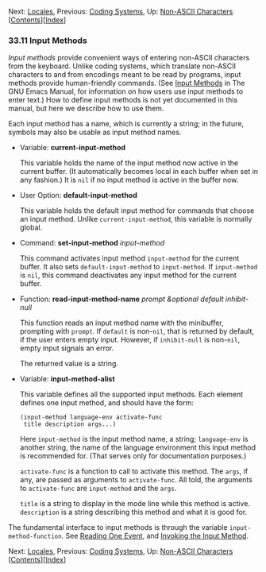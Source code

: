 <!-- This is the GNU Emacs Lisp Reference Manual
corresponding to Emacs version 27.2.

Copyright (C) 1990-1996, 1998-2021 Free Software Foundation,
Inc.

Permission is granted to copy, distribute and/or modify this document
under the terms of the GNU Free Documentation License, Version 1.3 or
any later version published by the Free Software Foundation; with the
Invariant Sections being "GNU General Public License," with the
Front-Cover Texts being "A GNU Manual," and with the Back-Cover
Texts as in (a) below.  A copy of the license is included in the
section entitled "GNU Free Documentation License."

(a) The FSF's Back-Cover Text is: "You have the freedom to copy and
modify this GNU manual.  Buying copies from the FSF supports it in
developing GNU and promoting software freedom." -->

<!-- Created by GNU Texinfo 6.7, http://www.gnu.org/software/texinfo/ -->

Next: [Locales](Locales.html), Previous: [Coding Systems](Coding-Systems.html), Up: [Non-ASCII Characters](Non_002dASCII-Characters.html)   \[[Contents](index.html#SEC_Contents "Table of contents")]\[[Index](Index.html "Index")]

### 33.11 Input Methods

*Input methods* provide convenient ways of entering non-ASCII characters from the keyboard. Unlike coding systems, which translate non-ASCII characters to and from encodings meant to be read by programs, input methods provide human-friendly commands. (See [Input Methods](https://www.gnu.org/software/emacs/manual/html_node/emacs/Input-Methods.html#Input-Methods) in The GNU Emacs Manual, for information on how users use input methods to enter text.) How to define input methods is not yet documented in this manual, but here we describe how to use them.

Each input method has a name, which is currently a string; in the future, symbols may also be usable as input method names.

*   Variable: **current-input-method**

    This variable holds the name of the input method now active in the current buffer. (It automatically becomes local in each buffer when set in any fashion.) It is `nil` if no input method is active in the buffer now.

<!---->

*   User Option: **default-input-method**

    This variable holds the default input method for commands that choose an input method. Unlike `current-input-method`, this variable is normally global.

<!---->

*   Command: **set-input-method** *input-method*

    This command activates input method `input-method` for the current buffer. It also sets `default-input-method` to `input-method`. If `input-method` is `nil`, this command deactivates any input method for the current buffer.

<!---->

*   Function: **read-input-method-name** *prompt \&optional default inhibit-null*

    This function reads an input method name with the minibuffer, prompting with `prompt`. If `default` is non-`nil`, that is returned by default, if the user enters empty input. However, if `inhibit-null` is non-`nil`, empty input signals an error.

    The returned value is a string.

<!---->

*   Variable: **input-method-alist**

    This variable defines all the supported input methods. Each element defines one input method, and should have the form:

        (input-method language-env activate-func
         title description args...)

    Here `input-method` is the input method name, a string; `language-env` is another string, the name of the language environment this input method is recommended for. (That serves only for documentation purposes.)

    `activate-func` is a function to call to activate this method. The `args`, if any, are passed as arguments to `activate-func`. All told, the arguments to `activate-func` are `input-method` and the `args`.

    `title` is a string to display in the mode line while this method is active. `description` is a string describing this method and what it is good for.

The fundamental interface to input methods is through the variable `input-method-function`. See [Reading One Event](Reading-One-Event.html), and [Invoking the Input Method](Invoking-the-Input-Method.html).

Next: [Locales](Locales.html), Previous: [Coding Systems](Coding-Systems.html), Up: [Non-ASCII Characters](Non_002dASCII-Characters.html)   \[[Contents](index.html#SEC_Contents "Table of contents")]\[[Index](Index.html "Index")]
